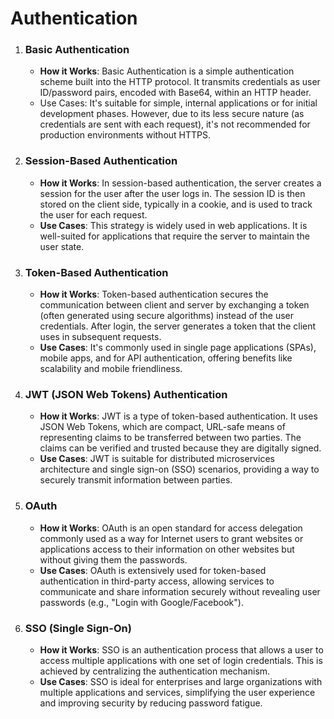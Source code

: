 # Authentication

1. ### Basic Authentication
    - **How it Works**: Basic Authentication is a simple authentication scheme built into the HTTP protocol. It transmits credentials as user ID/password pairs, encoded with Base64, within an HTTP header.
    - Use Cases: It's suitable for simple, internal applications or for initial development phases. However, due to its less secure nature (as credentials are sent with each request), it's not recommended for production environments without HTTPS.

2. ### Session-Based Authentication
    - **How it Works**: In session-based authentication, the server creates a session for the user after the user logs in. The session ID is then stored on the client side, typically in a cookie, and is used to track the user for each request.
    - **Use Cases**: This strategy is widely used in web applications. It is well-suited for applications that require the server to maintain the user state.

3. ### Token-Based Authentication
    - **How it Works**: Token-based authentication secures the communication between client and server by exchanging a token (often generated using secure algorithms) instead of the user credentials. After login, the server generates a token that the client uses in subsequent requests.
    - **Use Cases**: It's commonly used in single page applications (SPAs), mobile apps, and for API authentication, offering benefits like scalability and mobile friendliness.

4. ### JWT (JSON Web Tokens) Authentication
    - **How it Works**: JWT is a type of token-based authentication. It uses JSON Web Tokens, which are compact, URL-safe means of representing claims to be transferred between two parties. The claims can be verified and trusted because they are digitally signed.
    - **Use Cases**: JWT is suitable for distributed microservices architecture and single sign-on (SSO) scenarios, providing a way to securely transmit information between parties.

5. ### OAuth
    - **How it Works**: OAuth is an open standard for access delegation commonly used as a way for Internet users to grant websites or applications access to their information on other websites but without giving them the passwords.
    - **Use Cases**: OAuth is extensively used for token-based authentication in third-party access, allowing services to communicate and share information securely without revealing user passwords (e.g., "Login with Google/Facebook").

6. ### SSO (Single Sign-On)
    - **How it Works**: SSO is an authentication process that allows a user to access multiple applications with one set of login credentials. This is achieved by centralizing the authentication mechanism.
    - **Use Cases**: SSO is ideal for enterprises and large organizations with multiple applications and services, simplifying the user experience and improving security by reducing password fatigue.

